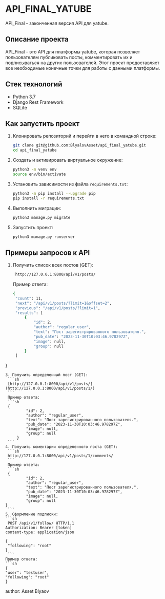 # API_FINAL_YATUBE

API_Final - законченная версия API для yatube.

## Описание проекта

API_Final - это API для платформы yatube, которая позволяет пользователям публиковать посты, комментировать их и подписываться на других пользователей. Этот проект предоставляет все необходимые конечные точки для работы с данными платформы.

## Стек технологий

- Python 3.7
- Django Rest Framework
- SQLite

## Как запустить проект

1. Клонировать репозиторий и перейти в него в командной строке:
    ```sh
    git clone git@github.com:BlyalovAsset/api_final_yatube.git
    cd api_final_yatube
    ```

2. Создать и активировать виртуальное окружение:
    ```sh
    python3 -m venv env
    source env/bin/activate
    ```

3. Установить зависимости из файла `requirements.txt`:
    ```sh
    python3 -m pip install --upgrade pip
    pip install -r requirements.txt
    ```

4. Выполнить миграции:
    ```sh
    python3 manage.py migrate
    ```

5. Запустить проект:
    ```sh
    python3 manage.py runserver
    ```
## Примеры запросов к API

1. Получить список всех постов (GET):
   ```sh
    http://127.0.0.1:8000/api/v1/posts/
    ```
   Пример ответа:
   ```sh
   {
    "count": 11,
    "next": "/api/v1/posts/?limit=1&offset=2",
    "previous": "/api/v1/posts/?limit=1",
    "results": [
        {
            "id": 2,
            "author": "regular_user",
            "text": "Пост зарегистрированного пользователя.",
            "pub_date": "2023-11-30T10:03:46.978297Z",
            "image": null,
            "group": null
        }
    ]
}
   ```
3. Получить определенный пост (GET):
    ```sh
    [http://127.0.0.1:8000/api/v1/posts/](http://127.0.0.1:8000/api/v1/posts/1/)
    ```
    Пример ответа:
    ```sh
    {
            "id": 2,
            "author": "regular_user",
            "text": "Пост зарегистрированного пользователя.",
            "pub_date": "2023-11-30T10:03:46.978297Z",
            "image": null,
            "group": null
        }
    ```
4. Получить коментарии определенного поста (GET):
    ```sh
    http://127.0.0.1:8000/api/v1/posts/1/comments/
    ```
    Пример ответа:
    ```sh
    {
            "id": 2,
            "author": "regular_user",
            "text": "Пост зарегистрированного пользователя.",
            "pub_date": "2023-11-30T10:03:46.978297Z",
            "image": null,
            "group": null
   }
    ```
5. Оформление подписки:
   ```sh
    POST /api/v1/follow/ HTTP/1.1
Authorization: Bearer [token]
content-type: application/json

{
    "following": "root"
}
    ```
Пример ответа:
```sh
{
  "user": "testuser",
  "following": "root"
}
```
author: Asset Blyaov
